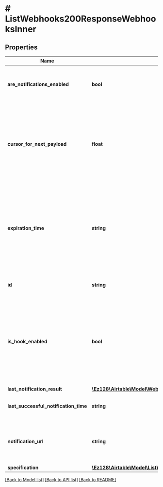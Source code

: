 # # ListWebhooks200ResponseWebhooksInner

## Properties

Name | Type | Description | Notes
------------ | ------------- | ------------- | -------------
**are_notifications_enabled** | **bool** | Whether or not notifications are enabled for the webhook. |
**cursor_for_next_payload** | **float** | The cursor associated with the next payload that will be generated. This cursor will increase every time a new payload is generated for this webhook. |
**expiration_time** | **string** | The time when the webhook expires and is disabled in the ISO format. The webhook will not expire if this is null (in the case User API keys are used) | [optional]
**id** | **string** | An identifier for the webhook (WebhookId). |
**is_hook_enabled** | **bool** | Whether or not the webhook is enabled. Webhooks may be turned off automatically such as when the specification becomes invalid. [See error codes](/api/model/webhooks-payload). |
**last_notification_result** | [**\Ez128\Airtable\Model\WebhooksNotification**](WebhooksNotification.md) |  |
**last_successful_notification_time** | **string** | An identifier for the created webhook. |
**notification_url** | **string** | The url registered with the webhook. May be null if none was given. |
**specification** | [**\Ez128\Airtable\Model\ListWebhooks200ResponseWebhooksInnerSpecification**](ListWebhooks200ResponseWebhooksInnerSpecification.md) |  |

[[Back to Model list]](../../README.md#models) [[Back to API list]](../../README.md#endpoints) [[Back to README]](../../README.md)
